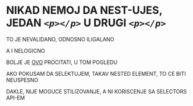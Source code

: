 # NIKAD NEMOJ DA NEST-UJES, JEDAN *`<p></p>`* U DRUGI *`<p></p>`*

TO JE NEVALIDANO, ODNOSNO ILIGALANO

A I NELOGICNO

BOLJE JE [OVO](https://www.sitepoint.com/community/t/p-inside-p/8402) PROCITATI, U TOM POGLEDU

AKO POKUSAM DA SELEKTUJEM, TAKAV NESTED ELEMENT, TO CE BITI NEUSPESNO

DAKLE, NIJE MOGUCE STILIZOVANJE, A NI KORISCENJE SA SELECTORS API-EM
